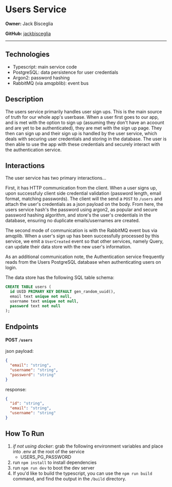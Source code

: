 # Users Service

**Owner:** Jack Bisceglia

**GitHub:** [jackbisceglia](https://github.com/jackbisceglia)

---

## Technologies

- Typescript: main service code
- PostgreSQL: data persistence for user credentials
- Argon2: password hashing
- RabbitMQ (via amqpblib): event bus

## Description

The users service primarily handles user sign ups. This is the main source of truth for our whole app's userbase. When a user first goes to our app, and is met with the option to sign up (assuming they don't have an acoount and are yet to be authenticated), they are met with the sign up page. They then can sign up and their sign up is handled by the user service, which deals with securing user credentials and storing in the database. The user is then able to use the app with these credentials and securely interact with the authentication service.

## Interactions

The user service has two primary interactions...

First, it has HTTP communication from the client. When a user signs up, upon successfuly client side credential validation (password length, email format, matching passwords). The client will the send a `POST` to `/users` and attach the user's credentials as a json payload on the body. From here, the users service hash's the password using argon2, as popular and secure password hashing algorithm, and store's the user's credentials in the database, ensuring no duplicate emails/usernames are created.

The second mode of communication is with the RabbitMQ event bus via amqplib. When a user's sign up has been successfully processed by this service, we emit a `UserCreated` event so that other services, namely Query, can update their data store with the new user's information.

As an additional communication note, the Authentication service frequently reads from the Users PostgreSQL database when authenticating users on login.

The data store has the following SQL table schema:

```sql
CREATE TABLE users (
  id UUID PRIMARY KEY DEFAULT gen_random_uuid(),
  email text unique not null,
  username text unique not null,
  password text not null
);
```

## Endpoints

#### POST `/users`

json payload:

```json
{
  "email": "string",
  "username": "string",
  "password": "string"
}
```

response:

```json
{
  "id": "string",
  "email": "string",
  "username": "string"
}
```

## How To Run

1. _if not using docker_: grab the following environment variables and place into .env at the root of the service
   - USERS_PG_PASSWORD
2. run `npm install` to install dependencies
3. run `npm run dev` to boot the dev server
4. If you'd like to build the typescript, you can use the `npm run build` command, and find the output in the `/build` directory.
